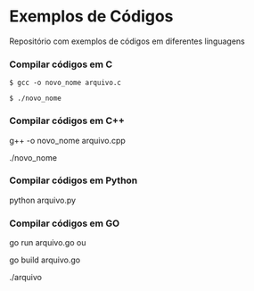 # Exemplos de Códigos
Repositório com exemplos de códigos em diferentes linguagens

### Compilar códigos em C

`$ gcc -o novo_nome arquivo.c`

`$ ./novo_nome`

### Compilar códigos em C++

g++ -o novo_nome arquivo.cpp

./novo_nome


### Compilar códigos em Python

python arquivo.py

### Compilar códigos em GO

go run arquivo.go	ou

go build arquivo.go

./arquivo
